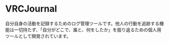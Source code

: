 # VRCJournal
自分自身の活動を記録するためのログ管理ツールです。他人の行動を追跡する機能は一切持たず、「自分がどこで、誰と、何をしたか」を振り返るための個人用ツールとして開発されています。
